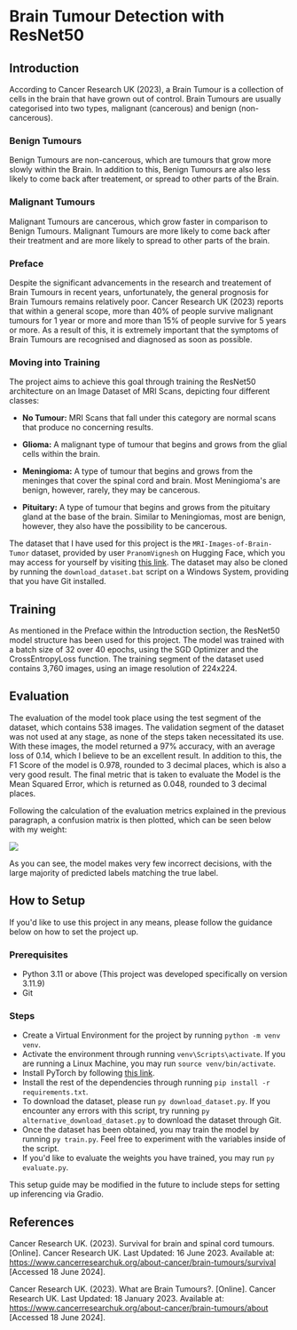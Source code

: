 # Brain Tumour Detection with ResNet50

## Introduction

According to Cancer Research UK (2023), a Brain Tumour is a collection of cells in the brain
that have grown out of control. Brain Tumours are usually categorised into two types,
malignant (cancerous) and benign (non-cancerous).

### Benign Tumours

Benign Tumours are non-cancerous, which are tumours that grow more slowly within the Brain.
In addition to this, Benign Tumours are also less likely to come back after treatement, or
spread to other parts of the Brain.

### Malignant Tumours

Malignant Tumours are cancerous, which grow faster in comparison to Benign Tumours.
Malignant Tumours are more likely to come back after their treatment and are more likely
to spread to other parts of the brain.

### Preface

Despite the significant advancements in the research and treatement of Brain Tumours in recent years, unfortunately, the general prognosis for Brain Tumours remains relatively
poor. Cancer Research UK (2023) reports that within a general scope, more than 40% of
people survive malignant tumours for 1 year or more and more than 15% of people survive
for 5 years or more. As a result of this, it is extremely important that the symptoms of
Brain Tumours are recognised and diagnosed as soon as possible.

### Moving into Training

The project aims to achieve this goal through training the ResNet50 architecture on an
Image Dataset of MRI Scans, depicting four different classes:

- **No Tumour:** MRI Scans that fall under this category are normal scans that produce
no concerning results.

- **Glioma:** A malignant type of tumour that begins and grows from the glial 
cells within the brain.

- **Meningioma:** A type of tumour that begins and grows from the meninges
that cover the spinal cord and brain. Most Meningioma's are benign, however,
rarely, they may be cancerous.

- **Pituitary:** A type of tumour that begins and grows from the pituitary
gland at the base of the brain. Similar to Meningiomas, most are benign,
however, they also have the possibility to be cancerous.

The dataset that I have used for this project is the
`MRI-Images-of-Brain-Tumor` dataset, provided by user `PranomVignesh` on
Hugging Face, which you may access for yourself by visiting
[this link](https://huggingface.co/datasets/PranomVignesh/MRI-Images-of-Brain-Tumor).
The dataset may also be cloned by running the `download_dataset.bat` script 
on a Windows System, providing that you have Git installed.

## Training

As mentioned in the Preface within the Introduction section, the ResNet50 model structure
has been used for this project. The model was trained with a batch size of 32 over 40
epochs, using the SGD Optimizer and the CrossEntropyLoss function. The training segment
of the dataset used contains 3,760 images, using an image resolution of 224x224.

## Evaluation

The evaluation of the model took place using the test segment of the dataset, which
contains 538 images. The validation segment of the dataset was not used at any stage, as
none of the steps taken necessitated its use. With these images, the model returned a 97%
accuracy, with an average loss of 0.14, which I believe to be an excellent result. In
addition to this, the F1 Score of the model is 0.978, rounded to 3 decimal places, which is
also a very good result. The final metric that is taken to evaluate the Model is the Mean
Squared Error, which is returned as 0.048, rounded to 3 decimal places.

Following the calculation of the evaluation metrics explained in the previous paragraph,
a confusion matrix is then plotted, which can be seen below with my weight:

<img src="https://i.ibb.co/hBYpCZg/confusion-matrix.png" />

As you can see, the model makes very few incorrect decisions, with the large majority of
predicted labels matching the true label.

## How to Setup

If you'd like to use this project in any means, please follow the guidance below on how
to set the project up.

### Prerequisites

- Python 3.11 or above (This project was developed specifically on version 3.11.9)
- Git

### Steps

- Create a Virtual Environment for the project by running `python -m venv venv`.
- Activate the environment through running `venv\Scripts\activate`. If you are running a
Linux Machine, you may run `source venv/bin/activate`.
- Install PyTorch by following [this link](https://pytorch.org/get-started/locally/).
- Install the rest of the dependencies through running `pip install -r requirements.txt`.
- To download the dataset, please run `py download_dataset.py`. If you encounter any
errors with this script, try running `py alternative_download_dataset.py` to download
the dataset through Git.
- Once the dataset has been obtained, you may train the model by running `py train.py`.
Feel free to experiment with the variables inside of the script.
- If you'd like to evaluate the weights you have trained, you may run
`py evaluate.py`.

This setup guide may be modified in the future to include steps for setting up inferencing
via Gradio.

## References

Cancer Research UK. (2023). Survival for brain and spinal cord tumours. [Online]. Cancer Research UK. Last Updated: 16 June 2023. Available at: https://www.cancerresearchuk.org/about-cancer/brain-tumours/survival [Accessed 18 June 2024].

Cancer Research UK. (2023). What are Brain Tumours?. [Online]. Cancer Research UK. Last Updated: 18 January 2023. Available at: https://www.cancerresearchuk.org/about-cancer/brain-tumours/about [Accessed 18 June 2024].